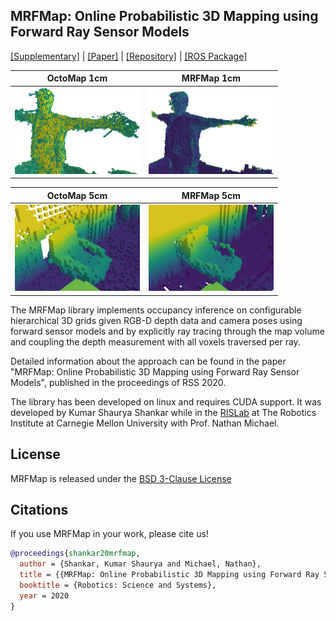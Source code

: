 ## MRFMap: Online Probabilistic 3D Mapping using Forward Ray Sensor Models

[[Supplementary]](https://github.com/mrfmap/mrfmap.github.io/blob/master/supp.pdf) | [[Paper]](https://arxiv.org/pdf/2006.03512.pdf) | [[Repository]](https://github.com/mrfmap/mrfmap) | [[ROS Package]](https://github.com/mrfmap/mrfmap_ros)

OctoMap 1cm | MRFMap 1cm
------------|------------
<img src="https://github.com/mrfmap/mrfmap.github.io/blob/master/figs/hand_comparison/octomap_res_0_01_rot_0_5_trans_0_5.png" width="200"> | <img src="https://github.com/mrfmap/mrfmap.github.io/blob/master/figs/hand_comparison/mrfmap_res_0_01_rot_0_5_trans_0_5.png" width="200">

OctoMap 5cm | MRFMap 5cm
------------|------------
<img src="https://github.com/mrfmap/mrfmap.github.io/blob/master/figs/chair_comparison/octomap_res_0_05_rot_1_0_trans_1_0noisy.png" width="200"> | <img src="https://github.com/mrfmap/mrfmap.github.io/blob/master/figs/chair_comparison/mrfmap_res_0_05_rot_1_0_trans_1_0noisy.png" width="200">


The MRFMap library implements occupancy inference on configurable hierarchical 3D grids given RGB-D depth data and camera poses using forward sensor models and by explicitly ray tracing through the map volume and coupling the depth measurement with all voxels traversed per ray. 

Detailed information about the approach can be found in the paper "MRFMap: Online Probabilistic 3D Mapping using Forward Ray Sensor Models", published in the proceedings of RSS 2020.

The library has been developed on linux and requires CUDA support. It was developed by Kumar Shaurya Shankar while in the [RISLab](https://www.rislab.org/) at The Robotics Institute at Carnegie Mellon University with Prof. Nathan Michael. 

## License
MRFMap is released under the [BSD 3-Clause License](https://choosealicense.com/licenses/bsd-3-clause/)

## Citations
If you use MRFMap in your work, please cite us!
```bibtex
@proceedings{shankar20mrfmap,
  author = {Shankar, Kumar Shaurya and Michael, Nathan},
  title = {{MRFMap: Online Probabilistic 3D Mapping using Forward Ray Sensor Models}},
  booktitle = {Robotics: Science and Systems},
  year = 2020
}
```
